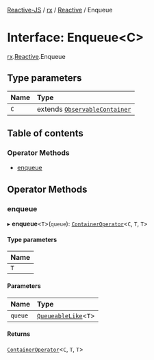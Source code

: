 [Reactive-JS](../README.md) / [rx](../modules/rx.md) / [Reactive](../modules/rx.Reactive.md) / Enqueue

# Interface: Enqueue<C\>

[rx](../modules/rx.md).[Reactive](../modules/rx.Reactive.md).Enqueue

## Type parameters

| Name | Type |
| :------ | :------ |
| `C` | extends [`ObservableContainer`](rx.ObservableContainer.md) |

## Table of contents

### Operator Methods

- [enqueue](rx.Reactive.Enqueue.md#enqueue)

## Operator Methods

### enqueue

▸ **enqueue**<`T`\>(`queue`): [`ContainerOperator`](../modules/containers.md#containeroperator)<`C`, `T`, `T`\>

#### Type parameters

| Name |
| :------ |
| `T` |

#### Parameters

| Name | Type |
| :------ | :------ |
| `queue` | [`QueueableLike`](util.QueueableLike.md)<`T`\> |

#### Returns

[`ContainerOperator`](../modules/containers.md#containeroperator)<`C`, `T`, `T`\>
